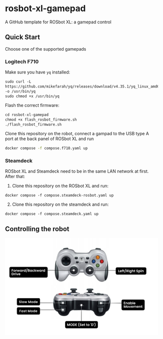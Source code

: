 # rosbot-xl-gamepad

A GitHub template for ROSbot XL: a gamepad control 

## Quick Start

Choose one of the supported gamepads

### Logitech F710

Make sure you have `yq` installed:

```
sudo curl -L https://github.com/mikefarah/yq/releases/download/v4.35.1/yq_linux_amd64 -o /usr/bin/yq
sudo chmod +x /usr/bin/yq
```

Flash the correct firmware:

```
cd rosbot-xl-gamepad
chmod +x flash_rosbot_firmware.sh
./flash_rosbot_firmware.sh
```

Clone this repository on the robot, connect a gampad to the USB type A port at the back panel of ROSbot XL and run

```bash
docker compose -f compose.f710.yaml up
```

### Steamdeck

ROSbot XL and Steamdeck need to be in the same LAN network at first. After that:

1. Clone this repository on the ROSbot XL and run:

```
docker compose -f compose.steamdeck-rosbot.yaml up
```

2. Clone this repository on the steamdeck and run:

```
docker compose -f compose.steamdeck.yaml up
```

## Controlling the robot

![ROSbot control with gamepad](.docs/gamepad-legend.jpg)
